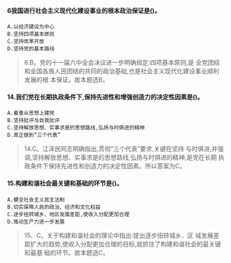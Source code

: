 #### 6我国进行社会主义现代化建设事业的根本政治保证是()。
    A.以经济建设为中心
    B.坚持四项基本原则
    C.坚持改革开放
    D.坚持党的基本路线

>   6.B。党的十一届六中全会决议进一步明确规定:四项基本原则,是
    全党团结和全国各族人民团结的共同的政治基础,也是社会主义现代化建设事业顺利发展的根
    本保证。故本题选B。  

#### 14.我们党在长期执政条件下,保持先进性和增强创造力的决定性因素是()。
    A.着重从思想上建党
    B.坚持批评与自我批评
    C.坚持解放思想、实事求是的思想路线,弘扬与时俱进的精神
    D.真正做到“三个代表”
>   14.C。江泽民同志明确指出,贯彻“三个代表”要求,关键在坚持
与时俱进,并强调,坚持解放思想、实事求是的思想路线,弘扬与时俱进的精神,是党在长期
执政条件下保持先进性和创造力的决定性因素。所以答案为C。

#### 15.构建和谐社会最关键和基础的环节是()。
    A.健全社会主义民主法制
    B.切实保障人民的政治、经济和文化权益
    C.逐步扭转城乡、地区发展差距,使收入分配更加合理
    D.推动生产力进一步发展

>   15、C。关于构建和谐社会的理论中指出:提出逐步扭转城乡、区
    域发展差距扩大的趋势,使收入分配更加合理的目标,就抓住了构建和谐社会的最关键和最基
    础的环节。故本题选C。
































    